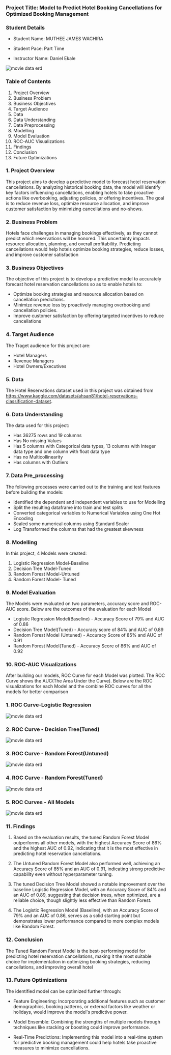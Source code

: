 ### Project Title: Model to Predict Hotel Booking Cancellations for Optimized Booking Management

### Student Details

* Student Name: MUTHEE JAMES WACHIRA
  
* Student Pace: Part Time
  
* Instructor Name: Daniel Ekale


![movie data erd](https://github.com/James-tech4/JAMES-PHASE-3-DSPT-8-PROJECT/blob/main/Visualization%20Images/Hotel%20Image.jpg)


### Table of Contents
1. Project Overview
2. Business Problem
3. Business Objectives
4. Target Audience
5. Data
6. Data Understanding
7. Data Preprocessing
8. Modelling
9. Model Evaluation
10. ROC-AUC Visualizations 
11. Findings
12. Conclusion
13. Future Optimizations

### 1. Project Overview
This project aims to develop a predictive model to forecast hotel reservation cancellations. By analyzing historical booking data, the model will identify key factors influencing cancellations, enabling hotels to take proactive actions like overbooking, adjusting policies, or offering incentives. The goal is to reduce revenue loss, optimize resource allocation, and improve customer satisfaction by minimizing cancellations and no-shows.

### 2. Business Problem
Hotels face challenges in managing bookings effectively, as they cannot predict which reservations will be honored. This uncertainty impacts resource allocation, planning, and overall profitability. Predicting cancellations would help hotels optimize booking strategies, reduce losses, and improve customer satisfaction

### 3. Business Objectives
The objective of this project is to develop a predictive model to accurately forecast hotel reservation cancellations so as to enable hotels to:
* Optimize booking strategies and resource allocation based on cancellation predictions. 
* Minimize revenue loss by proactively managing overbooking and cancellation policies.
* Improve customer satisfaction by offering targeted incentives to reduce cancellations

### 4. Target Audience
The Traget audience for this project are:
* Hotel Managers
* Revenue Managers
* Hotel Owners/Executives
    
### 5. Data
The Hotel Reservations dataset used in this project was obtained from https://www.kaggle.com/datasets/ahsan81/hotel-reservations-classification-dataset.

### 6. Data Understanding
The data used for this project:
* Has 36275 rows and 19 columns
* Has No missing Values
* Has 5 columns with Categorical data types, 13 columns with Integer data type and one column with float data type
* Has no Multicollinearity
* Has columns with Outliers

### 7. Data Pre_processing
The following processes were carried out to the training and test features before building the models:
* Identified the dependent and independent variables to use for Modelling
* Split the resulting dataframe into train and test splits
* Converted categorical variables to Numerical Variables using One Hot Encoding
* Scaled some numerical columns using Standard Scaler
* Log Transformed the columns that had the greatest skewness

### 8. Modelling
In this project, 4 Models were created:
1. Logistic Regression Model-Baseline
2. Decision Tree Model-Tuned
3. Random Forest Model-Untuned
4. Random Forest Model- Tuned

### 9. Model Evaluation
The Models were evaluated on two parameters, accuracy score and ROC-AUC score. Below are the outcomes of the evaluation for each Model
* Logistic Regression Model(Baseline) - Accuracy Score of 79% and AUC of 0.86
* Decision Tree Model(Tuned) - Accuracy score of 84% and AUC of 0.89
* Random Forest Model (Untuned) - Accuracy Score of 85% and AUC of 0.91
* Random Forest Model(Tuned) - Accuracy Score of 86% and  AUC of 0.92

### 10. ROC-AUC Visualizations 
After building our models, ROC Curve for each Model was plotted. The ROC Curve shows the AUC(The Area Under the Curve). Below are the ROC visualizations for each Model and the combine ROC curves for all the models for better comparison

### 1. ROC Curve-Logistic Regression
![movie data erd](https://github.com/James-tech4/JAMES-PHASE-3-DSPT-8-PROJECT/blob/main/Visualization%20Images/roc%20log%20reg.png)

### 2. ROC Curve - Decision Tree(Tuned)
![movie data erd](https://github.com/James-tech4/JAMES-PHASE-3-DSPT-8-PROJECT/blob/main/Visualization%20Images/roc%20decision%20tree.png)

### 3. ROC Curve - Random Forest(Untuned)
![movie data erd](https://github.com/James-tech4/JAMES-PHASE-3-DSPT-8-PROJECT/blob/main/Visualization%20Images/Untuned%20RF%20ROC.png)

### 4. ROC Curve - Random Forest(Tuned)
![movie data erd](https://github.com/James-tech4/JAMES-PHASE-3-DSPT-8-PROJECT/blob/main/Visualization%20Images/Tuned%20RF%20ROC.png)

### 5. ROC Curves - All Models
![movie data erd](https://github.com/James-tech4/JAMES-PHASE-3-DSPT-8-PROJECT/blob/main/Visualization%20Images/All%20curves.png)

### 11. Findings
1. Based on the evaluation results, the tuned Random Forest Model outperforms all other models, with the highest Accuracy Score of 86% and the highest AUC of 0.92, indicating that it is the most effective in predicting hotel reservation cancellations.
   
2. The Untuned Random Forest Model also performed well, achieving an Accuracy Score of 85% and an AUC of 0.91, indicating strong predictive capability even without hyperparameter tuning.

3. The tuned Decision Tree Model showed a notable improvement over the baseline Logistic Regression Model, with an Accuracy Score of 84% and an AUC of 0.89, suggesting that decision trees, when optimized, are a reliable choice, though slightly less effective than Random Forest.

4. The Logistic Regression Model (Baseline), with an Accuracy Score of 79% and an AUC of 0.86, serves as a solid starting point but demonstrates lower performance compared to more complex models like Random Forest.

### 12. Conclusion
The Tuned Random Forest Model is the best-performing model for predicting hotel reservation cancellations, making it the most suitable choice for implementation in optimizing booking strategies, reducing cancellations, and improving overall hotel

### 13. Future Optimizations
The identified model can be optimized further through:

* Feature Engineering: Incorporating additional features such as customer demographics, booking patterns, or external factors like weather or holidays, would improve the model's predictive power.

* Model Ensemble: Combining the strengths of multiple models through techniques like stacking or boosting could improve performance. 

* Real-Time Predictions: Implementing this model into a real-time system for predictive booking management could help hotels take proactive measures to minimize cancellations.



